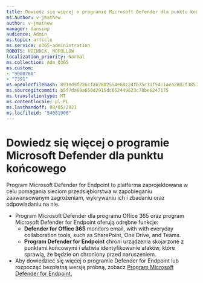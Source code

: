 ```yaml
---
title: Dowiedz się więcej o programie Microsoft Defender dla punktu końcowego
ms.author: v-jmathew
author: v-jmathew
manager: dansimp
audience: Admin
ms.topic: article
ms.service: o365-administration
ROBOTS: NOINDEX, NOFOLLOW
localization_priority: Normal
ms.collection: Adm_O365
ms.custom:
- "9000760"
- "7391"
ms.openlocfilehash: 891ed9f226cfab2882554e68c24f675c11f54c1aea2802f3851d42630af80df8
ms.sourcegitcommit: b5f7da89a650d2915dc652449623c78be6247175
ms.translationtype: MT
ms.contentlocale: pl-PL
ms.lasthandoff: 08/05/2021
ms.locfileid: "54081908"
---
```

# <a name="learn-more-about-microsoft-defender-for-endpoint"></a>Dowiedz się więcej o programie Microsoft Defender dla punktu końcowego

Program Microsoft Defender for Endpoint to platforma zaprojektowana w celu pomagania sieciom przedsiębiorstwa w zapobieganiu zaawansowanym zagrożeniam, wykrywaniu ich i zbadaniu oraz odpowiadaniu na nie.

- Program Microsoft Defender dla programu Office 365 oraz program Microsoft Defender for Endpoint oferują odrębne funkcje:
  - **Defender for Office 365** monitors email, with with everyday collaboration tools, such as SharePoint, One Drive, and Teams.
  - **Program Defender for Endpoint** chroni urządzenia skojarzone z punktami końcowymi i ułatwia identyfikowanie ataków, które sprawią, że będzie on chroniony przed naruszeniem.
- Aby dowiedzieć się więcej o programie Defender for Endpoint lub rozpocząć bezpłatną wersję próbną, zobacz [Program Microsoft Defender for Endpoint.](https://go.microsoft.com/fwlink/?linkid=2094113)
